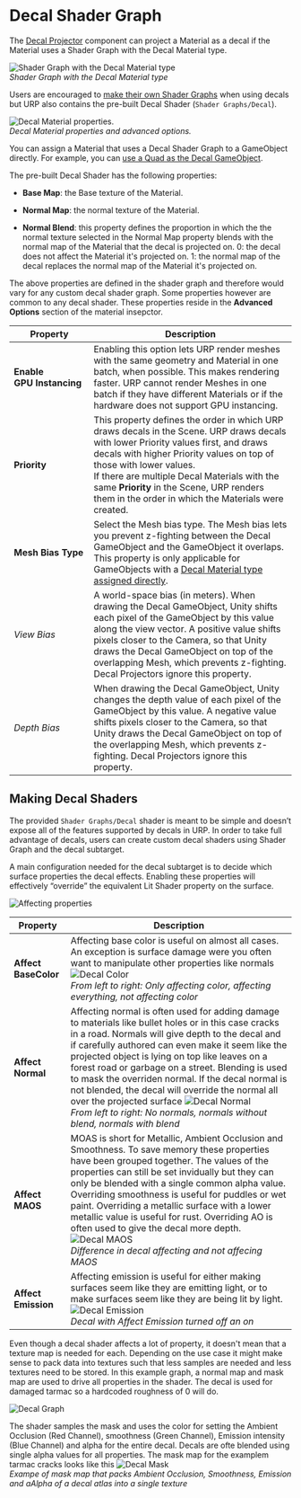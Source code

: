 # Decal Shader Graph

The [Decal Projector](renderer-feature-decal.md#decal-projector-component) component can project a Material as a decal if the Material uses a Shader Graph with the Decal Material type.

![Shader Graph with the Decal Material type](Images/decal/decal-shader-graph-material-type.png)<br/>*Shader Graph with the Decal Material type*

Users are encouraged to [make their own Shader Graphs](#making-decal-shaders) when using decals but URP also contains the pre-built Decal Shader (`Shader Graphs/Decal`).

![Decal Material properties.](Images/decal/decal-material-properties.png)<br/>*Decal Material properties and advanced options.*

You can assign a Material that uses a Decal Shader Graph to a GameObject directly. For example, you can [use a Quad as the Decal GameObject](renderer-feature-decal.md#decal-gameobject).

The pre-built Decal Shader has the following properties:

* **Base Map**: the Base texture of the Material.

* **Normal Map**: the normal texture of the Material.

* **Normal Blend**: this property defines the proportion in which the the normal texture selected in the Normal Map property blends with the normal map of the Material that the decal is projected on. 0: the decal does not affect the Material it's projected on. 1: the normal map of the decal replaces the normal map of the Material it's projected on.

The above properties are defined in the shader graph and therefore would vary for any custom decal shader graph. Some properties however are common to any decal shader. These properties reside in the **Advanced Options** section of the material insepctor.

| __Property__ | __Description__ |
|---|---|
| __Enable GPU&#160;Instancing__ | Enabling this option lets URP render meshes with the same geometry and Material in one batch, when possible. This makes rendering faster. URP cannot render Meshes in one batch if they have different Materials or if the hardware does not support GPU instancing. |
| __Priority__ | This property defines the order in which URP draws decals in the Scene. URP draws decals with lower Priority values first, and draws decals with higher Priority values on top of those with lower values. <br />If there are multiple Decal Materials with the same __Priority__ in the Scene, URP renders them in the order in which the Materials were created. |
| <a name="mesh-bias-type"></a>__Mesh Bias Type__  | Select the Mesh bias type. The Mesh bias lets you prevent z-fighting between the Decal GameObject and the GameObject it overlaps. This property is only applicable for GameObjects with a [Decal Material type assigned directly](renderer-feature-decal.md#decal-gameobject). |
| _View Bias_         | A world-space bias (in meters). When drawing the Decal GameObject, Unity shifts each pixel of the GameObject by this value along the view vector. A positive value shifts pixels closer to the Camera, so that Unity draws the Decal GameObject on top of the overlapping Mesh, which prevents z-fighting. Decal Projectors ignore this property. |
| _Depth Bias_        | When drawing the Decal GameObject, Unity changes the depth value of each pixel of the GameObject by this value. A negative value shifts pixels closer to the Camera, so that Unity draws the Decal GameObject on top of the overlapping Mesh, which prevents z-fighting. Decal Projectors ignore this property. |

## Making Decal Shaders
The provided `Shader Graphs/Decal` shader is meant to be simple and doesn’t expose all of the features supported by decals in URP. In order to take full advantage of decals, users can create custom decal shaders using Shader Graph and the decal subtarget.

A main configuration needed for the decal subtarget is to decide which surface properties the decal effects. Enabling these properties will effectively “override” the equivalent Lit Shader property on the surface.

![Affecting properties](Images/decal/decal-affect-properties.png)

| __Property__ | __Description__ |
|---|---|
|__Affect BaseColor__ | Affecting base color is useful on almost all cases. An exception is surface damage were you often want to manipulate other properties like normals ![Decal Color](Images/decal/decal-color.png)</br>*From left to right: Only affecting color, affecting everything, not affecting color*|
|__Affect Normal__ | Affecting normal is often used for adding damage to materials like bullet holes or in this case cracks in a road. Normals will give depth to the decal and if carefully authored can even make it seem like the projected object is lying on top like leaves on a forest road or garbage on a street. Blending is used to mask the overriden normal. If the decal normal is not blended, the decal will override the normal all over the projected surface ![Decal Normal](Images/decal/decal-normal.png)</br>*From left to right: No normals, normals without blend, normals with blend* |
|__Affect MAOS__ | MOAS is short for Metallic, Ambient Occlusion and Smoothness. To save memory these properties have been grouped together. The values of the properties can still be set invidually but they can only be blended with a single common alpha value. Overriding smoothness is useful for puddles or wet paint. Overriding a metallic surface with a lower metallic value is useful for rust. Overriding AO is often used to give the decal more depth. ![Decal MAOS](Images/decal/decal-maos.png) </br>*Difference in decal affecting and not affecing MAOS*|
|__Affect Emission__ | Affecting emission is useful for either making surfaces seem like they are emitting light, or to make surfaces seem like they are being lit by light. ![Decal Emission](Images/decal/decal-emission.png) </br>*Decal with Affect Emission turned off an on*|

Even though a decal shader affects a lot of property, it doesn't mean that a texture map is needed for each. Depending on the use case it might make sense to pack data into textures such that less samples are needed and less textures need to be stored. In this example graph, a normal map and mask map are used to drive all properties in the shader. The decal is used for damaged tarmac so a hardcoded roughness of 0 will do.

![Decal Graph](Images/decal/decal-graph.png)

The shader samples the mask and uses the color for setting the Ambient Occlusion (Red Channel), smoothness (Green Channel), Emission intensity (Blue Channel) and alpha for the entire decal. Decals are ofte blended using single alpha values for all properties. The mask map for the examplem tarmac cracks looks like this
![Decal Mask](Images/decal/decal-mask.png)</br>*Exampe of mask map that packs Ambient Occlusion, Smoothness, Emission and aAlpha of a decal atlas into a single texture*
